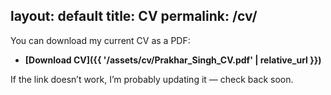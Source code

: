 layout: default
title: CV
permalink: /cv/
---

You can download my current CV as a PDF:

- **[Download CV]({{ '/assets/cv/Prakhar_Singh_CV.pdf' | relative_url }})**

If the link doesn’t work, I’m probably updating it — check back soon.
